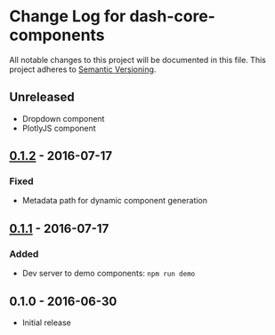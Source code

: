 # Change Log for dash-core-components
All notable changes to this project will be documented in this file.
This project adheres to [Semantic Versioning](http://semver.org/).

## Unreleased
- Dropdown component
- PlotlyJS component

## [0.1.2] - 2016-07-17
### Fixed
- Metadata path for dynamic component generation

## [0.1.1] - 2016-07-17
### Added
- Dev server to demo components: `npm run demo`

## 0.1.0 - 2016-06-30
- Initial release

[0.1.2]: https://github.com/plotly/dash-core-components/compare/v0.1.1...v0.1.2
[0.1.1]: https://github.com/plotly/dash-core-components/compare/v0.1.0...v0.1.1
